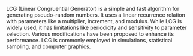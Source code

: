 LCG (Linear Congruential Generator) is a simple and fast algorithm for generating pseudo-random numbers. It uses a linear recurrence relation with parameters like a multiplier, increment, and modulus. While LCG is widely used, it has limitations like periodicity and sensitivity to parameter selection. Various modifications have been proposed to enhance its performance. LCG is commonly employed in simulations, statistical sampling, and computer graphics.
